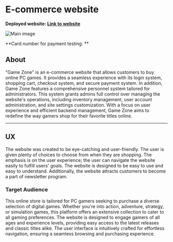 # E-commerce website

**Deployed website: [Link to website](#)**


![Main image](#)

**Card number for payment testing: **
## About

"Game Zone" is an e-commerce website that allows customers to buy online PC games. It provides a seamless experience with its login system, shopping cart, checkout system, and secure payment system. In addition, Game Zone features a comprehensive personnel system tailored for administrators. This system grants admins full control over managing the website's operations, including inventory management, user account administration, and site settings customization. With a focus on user experience and efficient backend management, Game Zone aims to redefine the way gamers shop for their favorite titles online.

---
## UX

The website was created to be eye-catching and user-friendly. The user is given plenty of choices to choose from when they are shopping. The emphasis is on the user experience; the user can navigate the website easily to fulfill users' goals. The website is designed to be easy to use and easy to understand. Additionally, the website attracts customers to become a part of newsletter program.

### Target Audience

This online store is tailored for PC gamers seeking to purchase a diverse selection of digital games. Whether you're into action, adventure, strategy, or simulation games, this platform offers an extensive collection to cater to all gaming preferences. The website is designed to engage gamers of all ages and experience levels, providing easy access to the latest releases and classic titles alike. The user interface is intuitively crafted for effortless navigation, ensuring a seamless browsing and purchasing experience.


